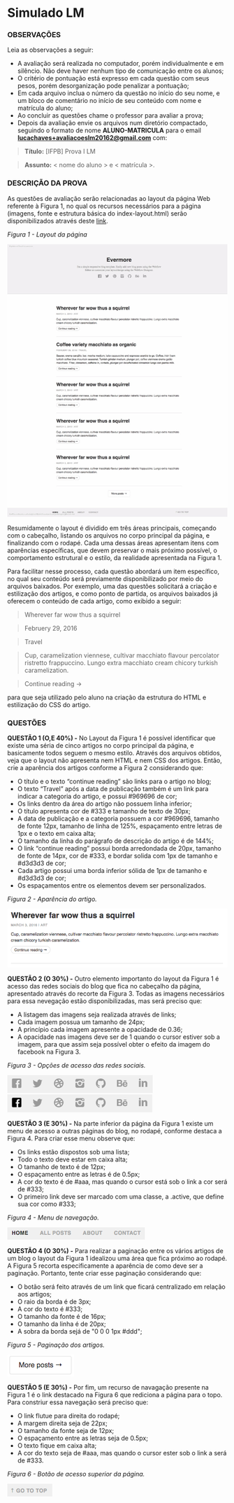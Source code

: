 # Simulado LM

### OBSERVAÇÕES

Leia as observações a seguir:

* A avaliação será realizada no computador, porém individualmente e em silêncio. Não deve haver nenhum tipo de comunicação entre os alunos;
* O critério de pontuação está expresso em cada questão com seus pesos, porém desorganização pode penalizar a pontuação;
* Em cada arquivo inclua o número da questão no início do seu nome, e um bloco de comentário no início de seu conteúdo com nome e matrícula do aluno;
* Ao concluir as questões chame o professor para avaliar a prova;
* Depois da avaliação envie os arquivos num diretório compactado, seguindo o formato de nome **ALUNO-MATRICULA** para o email **lucachaves+avaliacoeslm20162@gmail.com** com:

> **Título:** [IFPB] Prova I LM

> **Assunto:** < nome do aluno > e < matrícula >.

### DESCRIÇÃO DA PROVA

As questões de avaliação serão relacionadas ao layout da página Web referente à Figura 1, no qual os recursos necessários para a página (imagens, fonte e estrutura básica do index-layout.html) serão disponibilizados através deste [link](https://github.com/ifpb/lm/blob/master/classroom/css/layout/blog/blog2/).

*Figura 1 - Layout da página*

![Layout da página](img/blog.jpg)

Resumidamente o layout é dividido em três áreas principais, começando com o cabeçalho, listando os arquivos no corpo principal da página, e finalizando com o rodapé. Cada uma dessas áreas apresentam itens com aparências específicas, que devem preservar o mais próximo possível, o comportamento  estrutural e o estilo, da realidade apresentada na Figura 1.

Para facilitar nesse processo, cada questão abordará um item específico, no qual seu conteúdo será previamente disponibilizado por meio do arquivos baixados. Por exemplo, uma das questões solicitará a criação e estilização dos artigos, e como ponto de partida, os arquivos baixados já oferecem o conteúdo de cada artigo, como exibido a seguir:

> Wherever far wow thus a squirrel

> Februery 29, 2016

> Travel

> Cup, caramelization viennese, cultivar macchiato flavour percolator ristretto frappuccino. Lungo extra macchiato cream chicory turkish caramelization.

> Continue reading →

para que seja utilizado pelo aluno na criação da estrutura do HTML e estilização do CSS do artigo.

### QUESTÕES

**QUESTÃO 1 (O,E 40%) -** No Layout da Figura 1 é possível identificar que existe uma séria de cinco artigos no corpo principal da página, e basicamente todos seguem o mesmo estilo. Através dos arquivos obtidos, veja que o layout não apresenta nem HTML e nem CSS dos artigos. Então, crie a aparência dos artigos conforme a Figura 2 considerando que:

  * O título e o texto “continue reading” são links para o artigo no blog;
  * O texto “Travel” após a data de publicação também é um link para indicar a categoria do artigo, e possui  #969696 de cor;
  * Os links dentro da área do artigo não possuem linha inferior;
  * O título apresenta cor de #333 e tamanho de texto de 30px;
  * A data de publicação e a categoria possuem a cor #969696, tamanho de fonte 12px, tamanho de linha de 125%, espaçamento entre letras de 1px e o texto em caixa alta;
  * O tamanho da linha do parágrafo de descrição do artigo é de 144%;
  * O link “continue reading” possui borda arredondada de 20px, tamanho de fonte de 14px, cor de #333, e bordar solida com 1px de tamanho e #d3d3d3 de cor;
  * Cada artigo possui uma borda inferior sólida de 1px de tamanho e #d3d3d3 de cor;
  * Os espaçamentos entre os elementos devem ser personalizados.

*Figura 2 - Aparência do artigo.*

![Aparência do artigo](img/artigo.png)

**QUESTÃO 2 (O 30%) -** Outro elemento importanto do layout da Figura 1 é acesso das redes sociais do blog que fica no cabeçalho da página, apresentado através do recorte da Figura 3. Todas as imagens necessários para essa nevegação estão disponibilizadas, mas será preciso que:

  * A listagem das imagens seja realizada através de links;
  * Cada imagem possua um tamanho de 24px;
  * A princípio cada imagem apresente a opacidade de 0.36;
  * A opacidade nas imagens deve ser de 1 quando o cursor estiver sob a imagem, para que assim seja possível obter o efeito da imagem do facebook na Figura 3.

*Figura 3 - Opções de acesso das redes sociais.*

![Aparência do artigo](img/social.png)
![Aparência do artigo](img/social-active.png)

**QUESTÃO 3 (E 30%) -** Na parte inferior da página da Figura 1 existe um menu de acesso a outras páginas do blog, no rodapé, conforme destaca a Figura 4. Para criar esse menu observe que:

  * Os links estão dispostos sob uma lista;
  * Todo o texto deve estar em caixa alta;
  * O tamanho de texto é de 12px;
  * O espaçamento entre as letras é de 0.5px;
  * A cor do texto é de #aaa, mas quando o cursor está sob o link a cor será de #333;
  * O primeiro link deve ser marcado com uma classe, a .active, que define sua cor como #333;

*Figura 4 - Menu de navegação.*

![Aparência do artigo](img/menu.png)

**QUESTÃO 4 (O 30%) -** Para realizar a paginação entre os vários artigos de um blog o layout da Figura 1 idealizou uma área que fica próximo ao rodapé. A Figura 5 recorta especificamente a aparência de como deve ser a paginação. Portanto, tente criar esse paginação considerando que:

  * O botão será feito através de um link que ficará centralizado em relação aos artigos;
  * O raio da borda é de 3px;
  * A cor do texto é #333;
  * O tamanho da fonte é de 16px;
  * O tamanho da linha é de 20px;
  * A sobra da borda sejá de "0 0 0 1px #ddd";

*Figura 5 - Paginação dos artigos.*

![Aparência do artigo](img/pagination.png)

**QUESTÃO 5 (E 30%) -** Por fim, um recurso de navagação presente na Figura 1 é o link destacado na Figura 6 que rediciona a página para o topo. Para constriur essa navegação será preciso que:

  * O link flutue para direita do rodapé;
  * A margem direita seja de 22px;
  * O tamanho da fonte seja de 12px;
  * O espaçamento entre as letras seja de 0.5px;
  * O texto fique em caixa alta;
  * A cor do texto seja de #aaa, mas quando o cursor ester sob o link a será de #333.

*Figura 6 - Botão de acesso superior da página.*

![Aparência do artigo](img/gototop.png)
